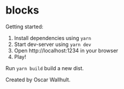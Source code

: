 # blocks
Getting started:  
1. Install dependencies using `yarn`  
2. Start dev-server using `yarn dev`  
3. Open http://localhost:1234 in your browser  
4. Play!  

Run `yarn build` build a new dist.

Created by Oscar Wallhult.
